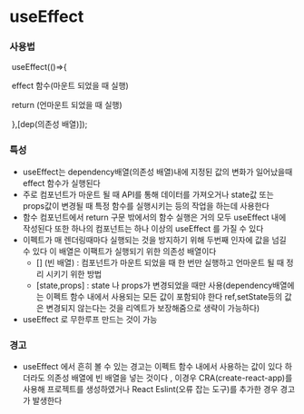 # useEffect

### 사용법

​	useEffect(()=>{

​		effect 함수(마운트 되었을 때 실행)

​		return (언마운트 되었을 때 실행)

​	},[dep(의존성 배열)]);

### 특성

- useEffect는 dependency배열(의존성 배열)내에 지정된 값의 변화가 일어났을때 effect 함수가 실행된다
- 주로 컴포넌트가 마운트 될 때 API를 통해 데이터를 가져오거나 state값 또는 props값이 변경될 때 특정 함수를 실행시키는 등의 작업을 하는데 사용한다
- 함수 컴포넌트에서 return 구문 밖에서의 함수 실행은 거의 모두 useEffect 내에 작성된다 또한 하나의 컴포넌트는 하나 이상의 useEffect 를 가질 수 있다
- 이펙트가 매 렌더링때마다 실행되는 것을 방지하기 위해 두번째 인자에 값을 넘길 수 있다 이 배열은 이팩트가 실행되기 위한 의존성 배열이다 
  - [] (빈 배열) : 컴포넌트가 마운트 되었을 때 한 번만 실행하고 언마운트 될 때 정리 시키기 위한 방법
  - [state,props] : state 나 props가 변경되었을 때만 사용(dependency배열에는 이펙트 함수 내에서 사용되는 모든 값이 포함되야 한다 ref,setState등의 값은 변경되지 않는다는 것을 리엑트가 보장해줌으로 생략이 가능하다)
- useEffect 로 무한루프 만드는 것이 가능

### 경고

- useEffect 에서 흔히 볼 수 있는 경고는 이펙트 함수 내에서 사용하는 값이 있다 하더라도 의존성 배열에 빈 배열을 넣는 것이다 , 이경우 CRA(create-react-app)를 사용해 프로젝트를 생성하였거나 React Eslint(오류 잡는 도구)를 추가한 경우 경고가 발생한다

